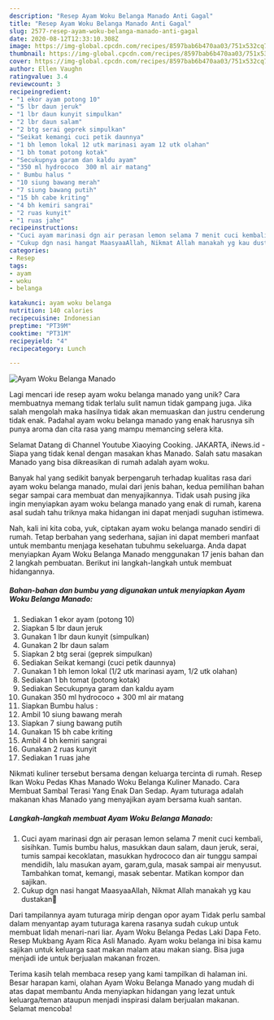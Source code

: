```yaml
---
description: "Resep Ayam Woku Belanga Manado Anti Gagal"
title: "Resep Ayam Woku Belanga Manado Anti Gagal"
slug: 2577-resep-ayam-woku-belanga-manado-anti-gagal
date: 2020-08-12T12:33:10.308Z
image: https://img-global.cpcdn.com/recipes/8597bab6b470aa03/751x532cq70/ayam-woku-belanga-manado-foto-resep-utama.jpg
thumbnail: https://img-global.cpcdn.com/recipes/8597bab6b470aa03/751x532cq70/ayam-woku-belanga-manado-foto-resep-utama.jpg
cover: https://img-global.cpcdn.com/recipes/8597bab6b470aa03/751x532cq70/ayam-woku-belanga-manado-foto-resep-utama.jpg
author: Ellen Vaughn
ratingvalue: 3.4
reviewcount: 3
recipeingredient:
- "1 ekor ayam potong 10"
- "5 lbr daun jeruk"
- "1 lbr daun kunyit simpulkan"
- "2 lbr daun salam"
- "2 btg serai geprek simpulkan"
- "Seikat kemangi cuci petik daunnya"
- "1 bh lemon lokal 12 utk marinasi ayam 12 utk olahan"
- "1 bh tomat potong kotak"
- "Secukupnya garam dan kaldu ayam"
- "350 ml hydrococo  300 ml air matang"
- " Bumbu halus "
- "10 siung bawang merah"
- "7 siung bawang putih"
- "15 bh cabe kriting"
- "4 bh kemiri sangrai"
- "2 ruas kunyit"
- "1 ruas jahe"
recipeinstructions:
- "Cuci ayam marinasi dgn air perasan lemon selama 7 menit cuci kembali, sisihkan. Tumis bumbu halus, masukkan daun salam, daun jeruk, serai, tumis sampai kecoklatan, masukkan hydrococo dan air tunggu sampai mendidih, lalu masukan ayam, garam,gula, masak sampai air menyusut. Tambahkan tomat, kemangi, masak sebentar. Matikan kompor dan sajikan."
- "Cukup dgn nasi hangat MaasyaaAllah, Nikmat Allah manakah yg kau dustakan🙏"
categories:
- Resep
tags:
- ayam
- woku
- belanga

katakunci: ayam woku belanga 
nutrition: 140 calories
recipecuisine: Indonesian
preptime: "PT39M"
cooktime: "PT31M"
recipeyield: "4"
recipecategory: Lunch

---
```



![Ayam Woku Belanga Manado](https://img-global.cpcdn.com/recipes/8597bab6b470aa03/751x532cq70/ayam-woku-belanga-manado-foto-resep-utama.jpg)

Lagi mencari ide resep ayam woku belanga manado yang unik? Cara membuatnya memang tidak terlalu sulit namun tidak gampang juga. Jika salah mengolah maka hasilnya tidak akan memuaskan dan justru cenderung tidak enak. Padahal ayam woku belanga manado yang enak harusnya sih punya aroma dan cita rasa yang mampu memancing selera kita.

Selamat Datang di Channel Youtube Xiaoying Cooking. JAKARTA, iNews.id - Siapa yang tidak kenal dengan masakan khas Manado. Salah satu masakan Manado yang bisa dikreasikan di rumah adalah ayam woku.

Banyak hal yang sedikit banyak berpengaruh terhadap kualitas rasa dari ayam woku belanga manado, mulai dari jenis bahan, kedua pemilihan bahan segar sampai cara membuat dan menyajikannya. Tidak usah pusing jika ingin menyiapkan ayam woku belanga manado yang enak di rumah, karena asal sudah tahu triknya maka hidangan ini dapat menjadi suguhan istimewa.


Nah, kali ini kita coba, yuk, ciptakan ayam woku belanga manado sendiri di rumah. Tetap berbahan yang sederhana, sajian ini dapat memberi manfaat untuk membantu menjaga kesehatan tubuhmu sekeluarga. Anda dapat menyiapkan Ayam Woku Belanga Manado menggunakan 17 jenis bahan dan 2 langkah pembuatan. Berikut ini langkah-langkah untuk membuat hidangannya.

<!--inarticleads1-->

##### Bahan-bahan dan bumbu yang digunakan untuk menyiapkan Ayam Woku Belanga Manado:

1. Sediakan 1 ekor ayam (potong 10)
1. Siapkan 5 lbr daun jeruk
1. Gunakan 1 lbr daun kunyit (simpulkan)
1. Gunakan 2 lbr daun salam
1. Siapkan 2 btg serai (geprek simpulkan)
1. Sediakan Seikat kemangi (cuci petik daunnya)
1. Gunakan 1 bh lemon lokal (1/2 utk marinasi ayam, 1/2 utk olahan)
1. Sediakan 1 bh tomat (potong kotak)
1. Sediakan Secukupnya garam dan kaldu ayam
1. Gunakan 350 ml hydrococo + 300 ml air matang
1. Siapkan  Bumbu halus :
1. Ambil 10 siung bawang merah
1. Siapkan 7 siung bawang putih
1. Gunakan 15 bh cabe kriting
1. Ambil 4 bh kemiri sangrai
1. Gunakan 2 ruas kunyit
1. Sediakan 1 ruas jahe


Nikmati kuliner tersebut bersama dengan keluarga tercinta di rumah. Resep Ikan Woku Pedas Khas Manado Woku Belanga Kuliner Manado. Cara Membuat Sambal Terasi Yang Enak Dan Sedap. Ayam tuturaga adalah makanan khas Manado yang menyajikan ayam bersama kuah santan. 

<!--inarticleads2-->

##### Langkah-langkah membuat Ayam Woku Belanga Manado:

1. Cuci ayam marinasi dgn air perasan lemon selama 7 menit cuci kembali, sisihkan. Tumis bumbu halus, masukkan daun salam, daun jeruk, serai, tumis sampai kecoklatan, masukkan hydrococo dan air tunggu sampai mendidih, lalu masukan ayam, garam,gula, masak sampai air menyusut. Tambahkan tomat, kemangi, masak sebentar. Matikan kompor dan sajikan.
1. Cukup dgn nasi hangat MaasyaaAllah, Nikmat Allah manakah yg kau dustakan🙏


Dari tampilannya ayam tuturaga mirip dengan opor ayam Tidak perlu sambal dalam menyantap ayam tuturaga karena rasanya sudah cukup untuk membuat lidah menari-nari liar. Ayam Woku Belanga Pedas Laki Dapa Feto. Resep Mukbang Ayam Rica Asli Manado. Ayam woku belanga ini bisa kamu sajikan untuk keluarga saat makan malam atau makan siang. Bisa juga menjadi ide untuk berjualan makanan frozen. 

Terima kasih telah membaca resep yang kami tampilkan di halaman ini. Besar harapan kami, olahan Ayam Woku Belanga Manado yang mudah di atas dapat membantu Anda menyiapkan hidangan yang lezat untuk keluarga/teman ataupun menjadi inspirasi dalam berjualan makanan. Selamat mencoba!
